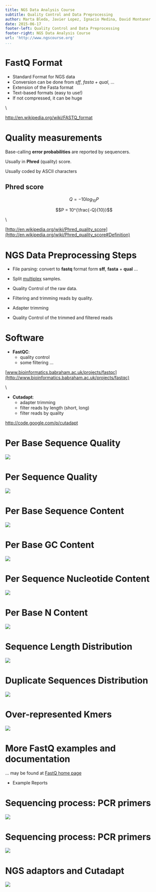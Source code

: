 ```yaml
---
title: NGS Data Analysis Course
subtitle: Quality Control and Data Preprocessing
author: Marta Bleda, Javier Lopez, Ignacio Medina, David Montaner
date: 2015-06-17
footer-left: Quality Control and Data Preprocessing
footer-right: NGS Data Analysis Course
url: 'http://www.ngscourse.org'
...
```



FastQ Format
================================================================================

- Standard Format for NGS data
- Conversion can be done from _sff_, _fasta + qual_, ... 
- Extension of the Fasta format
- Text-based formats (easy to use!)
- If not compressed, it can be huge

\  

<http://en.wikipedia.org/wiki/FASTQ_format>


Quality measurements
================================================================================

Base-calling __error probabilities__ are reported by sequencers.

Usually in __Phred__ (quality) score.

Usually coded by ASCII characters


Phred score
------------

$$Q = -10 log_{10} P$$

$$P = 10^{\frac{-Q}{10}}$$

\  

[http://en.wikipedia.org/wiki/Phred_quality_score](http://en.wikipedia.org/wiki/Phred_quality_score#Definition)




NGS Data Preprocessing Steps
================================================================================

- File parsing: convert to __fastq__ format form __sff__, __fasta__ + __qual__ ...
- Split [multiplex](http://www.illumina.com/technology/multiplexing_sequencing_assay.ilmn "Multiplex Sequencing Assay") samples.

- Quality Control of the raw data.

- Filtering and trimming reads by quality.
- Adapter trimming

- Quality Control of the trimmed and filtered reads



Software
================================================================================


- __FastQC__:
    - quality control
    - some filtering ...

[www.bioinformatics.babraham.ac.uk/projects/fastqc](http://www.bioinformatics.babraham.ac.uk/projects/fastqc)

\ 

- __Cutadapt__: 
    - adapter trimming 
	- filter reads by length (short, long)
	- filter reads by quality

<http://code.google.com/p/cutadapt>



<!-- FastQC Images -->

Per Base Sequence Quality
================================================================================
![](images/per_base_quality)

Per Sequence Quality
================================================================================
![](images/per_sequence_quality)

Per Base Sequence Content
================================================================================
![](images/per_base_sequence_content)

Per Base GC Content
================================================================================
![](images/per_base_gc_content)

Per Sequence Nucleotide Content
================================================================================
![](images/per_sequence_gc_content)

Per Base N Content
===============================================================================
![](images/per_base_n_content)

Sequence Length Distribution
===============================================================================
![](images/sequence_length_distribution)

Duplicate Sequences Distribution
================================================================================
![](images/duplication_levels)

Over-represented Kmers
================================================================================
![](images/kmer_profiles)



More FastQ examples and documentation
================================================================================

... may be found at [FastQ home page](http://www.bioinformatics.babraham.ac.uk/projects/fastqc/)

- Example Reports



Sequencing process: PCR primers 
================================================================================

![](images/pcr_adaptors.png)

Sequencing process: PCR primers 
================================================================================

![](images/illumina_cluster_generation.png)

NGS adaptors and Cutadapt
================================================================================
![](images/adaptors.png)
